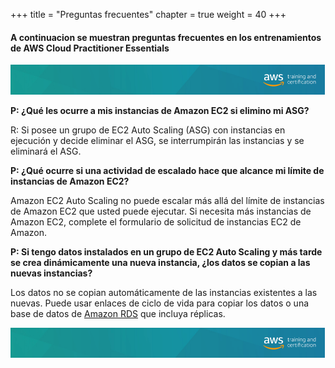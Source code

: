 +++ 
title = "Preguntas frecuentes" 
chapter = true 
weight = 40
+++

#### A continuacion se muestran preguntas frecuentes en los entrenamientos de AWS Cloud Practitioner Essentials

<img src="images/logo-bar.png" alt="drawing"/>

**P: ¿Qué les ocurre a mis instancias de Amazon EC2 si elimino mi ASG?**

R: Si posee un grupo de EC2 Auto Scaling (ASG) con instancias en ejecución y decide eliminar el ASG, se interrumpirán las instancias y se eliminará el ASG.

**P: ¿Qué ocurre si una actividad de escalado hace que alcance mi límite de instancias de Amazon EC2?**

Amazon EC2 Auto Scaling no puede escalar más allá del límite de instancias de Amazon EC2 que usted puede ejecutar. Si necesita más instancias de Amazon EC2, complete el formulario de solicitud de instancias EC2 de Amazon.

**P: Si tengo datos instalados en un grupo de EC2 Auto Scaling y más tarde se crea dinámicamente una nueva instancia, ¿los datos se copian a las nuevas instancias?**

Los datos no se copian automáticamente de las instancias existentes a las nuevas. Puede usar enlaces de ciclo de vida para copiar los datos o una base de datos de <a href="https://aws.amazon.com/rds/" target="_blank">Amazon RDS</a> que incluya réplicas.

<img src="images/logo-bar.png" alt="drawing"/>